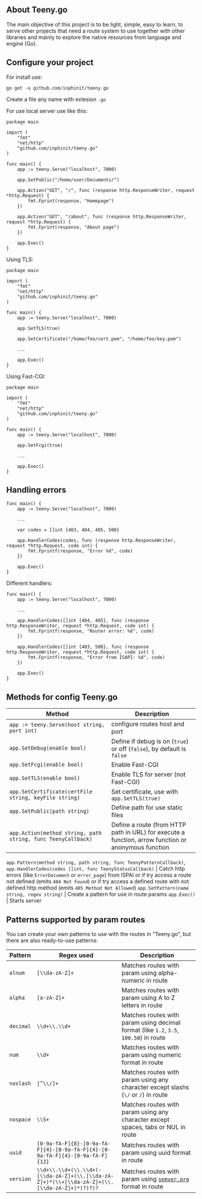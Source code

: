 ## About Teeny.go

The main objective of this project is to be light, simple, easy to learn, to serve other projects that need a route system to use together with other libraries and mainly to explore the native resources from language and engine (Go).

## Configure your project

For install use:

```
go get -u github.com/inphinit/teeny.go
```

Create a file any name with extesion `.go`

For use local server use like this:

``` golang
package main

import (
    "fmt"
    "net/http"
    "github.com/inphinit/teeny.go"
)

func main() {
    app := teeny.Serve("localhost", 7000)

    app.SetPublic("/home/user/Documents/")

    app.Action("GET", "/", func (response http.ResponseWriter, request *http.Request) {
        fmt.Fprint(response, "Homepage")
    })

    app.Action("GET", "/about", func (response http.ResponseWriter, request *http.Request) {
        fmt.Fprint(response, "About page")
    })

    app.Exec()
}
```

Using TLS:

``` golang
package main

import (
    "fmt"
    "net/http"
    "github.com/inphinit/teeny.go"
)

func main() {
    app := teeny.Serve("localhost", 7000)

    app.SetTLS(true)

    app.SetCertificate("/home/foo/cert.pem", "/home/foo/key.pem")

    ...

    app.Exec()
}
```

Using Fast-CGI:

``` golang
package main

import (
    "fmt"
    "net/http"
    "github.com/inphinit/teeny.go"
)

func main() {
    app := teeny.Serve("localhost", 7000)

    app.SetFcgi(true)

    ...

    app.Exec()
}
```

## Handling errors

``` golang
func main() {
    app := teeny.Serve("localhost", 7000)

    ...
    
    var codes = []int {403, 404, 405, 500}

    app.HandlerCodes(codes, func (response http.ResponseWriter, request *http.Request, code int) {
        fmt.Fprintf(response, "Error %d", code)
    })

    app.Exec()
}
```

Different handlers:

``` golang
func main() {
    app := teeny.Serve("localhost", 7000)

    ...

    app.HandlerCodes([]int {404, 405}, func (response http.ResponseWriter, request *http.Request, code int) {
        fmt.Fprintf(response, "Router error: %d", code)
    })

    app.HandlerCodes([]int {403, 500}, func (response http.ResponseWriter, request *http.Request, code int) {
        fmt.Fprintf(response, "Error from ISAPI: %d", code)
    })

    app.Exec()
}
```

## Methods for config Teeny.go

Method | Description
--- | ------
`app := teeny.Serve(host string, port int)` | configure routes host and port
`app.SetDebug(enable bool)` | Define if debug is on (`true`) or off (`false`), by default is `false`
`app.SetFcgi(enable bool)` | Enable Fast-CGI
`app.SetTLS(enable bool)` | Enable TLS for server (not Fast-CGI)
`app.SetCertificate(certFile string, keyFile string)` | Set certificate, use with `app.SetTLS(true)`
`app.SetPublic(path string)` | Define path for use static files
`app.Action(method string, path string, func TeenyCallback)` | Define a route (from HTTP path in URL) for execute a function, arrow function or anonymous function
`app.Pattern(method string, path string, func TeenyPatternCallback)`,
`app.HandlerCodes(codes []int, func TeenyStatusCallback)` | Catch http errors (like `ErrorDocument` or `error_page`) from ISPAI or if try access a route not defined (emits `404 Not Found`) or if try access a defined route with not defined http method (emits `405 Method Not Allowed`)
`app.SetPattern(name string, regex string)` | Create a pattern for use in route params
`app.Exec()` | Starts server

## Patterns supported by param routes

You can create your own patterns to use with the routes in "Teeny.go", but there are also ready-to-use patterns:

Pattern | Regex used | Description
--- | --- | ---
`alnum` | `[\\da-zA-Z]+` | Matches routes with param using alpha-numeric in route
`alpha` | `[a-zA-Z]+` | Matches routes with param using A to Z letters in route
`decimal` | `\\d+\\.\\d+` | Matches routes with param using decimal format (like `1.2`, `3.5`, `100.50`) in route
`num` | `\\d+` | Matches routes with param using numeric format in route
`noslash` | `[^\\/]+` | Matches routes with param using any character except slashs (`\/` or `/`) in route
`nospace` | `\\S+` | Matches routes with param using any character except spaces, tabs or NUL in route
`uuid` | `[0-9a-fA-F]{8}-[0-9a-fA-F]{4}-[0-9a-fA-F]{4}-[0-9a-fA-F]{4}-[0-9a-fA-F]{12}` | Matches routes with param using uuid format in route
`version` | `\\d+\\.\\d+(\\.\\d+(-[\\da-zA-Z]+(\\.[\\da-zA-Z]+)*(\\+[\\da-zA-Z]+(\\.[\\da-zA-Z]+)*)?)?)?` | Matches routes with param using [`semver.org`](https://semver.org/) format in route
